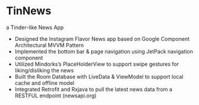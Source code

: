 # TinNews
a Tinder-like News App

* Designed the Instagram Flavor News app based on Google Component Architectural MVVM Pattern
* Implemented the bottom bar & page navigation using JetPack navigation component 
* Utilized Mindorks’s PlaceHolderView to support swipe gestures for liking/disliking the news
* Built the Room Database with LiveData & ViewModel to support local cache and offline model
* Integrated Retrofit and Rxjava to pull the latest news data from a RESTFUL endpoint  (newsapi.org)
